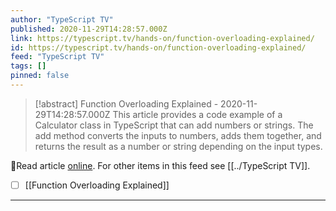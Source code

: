```yaml
---
author: "TypeScript TV"
published: 2020-11-29T14:28:57.000Z
link: https://typescript.tv/hands-on/function-overloading-explained/
id: https://typescript.tv/hands-on/function-overloading-explained/
feed: "TypeScript TV"
tags: []
pinned: false
---
```

> [!abstract] Function Overloading Explained - 2020-11-29T14:28:57.000Z
> This article provides a code example of a Calculator class in TypeScript that can add numbers or strings. The add method converts the inputs to numbers, adds them together, and returns the result as a number or string depending on the input types.

🔗Read article [online](https://typescript.tv/hands-on/function-overloading-explained/). For other items in this feed see [[../TypeScript TV]].

- [ ] [[Function Overloading Explained]]
- - -

